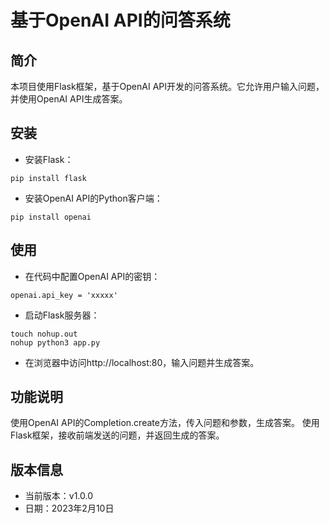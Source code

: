 # 基于OpenAI API的问答系统
## 简介
本项目使用Flask框架，基于OpenAI API开发的问答系统。它允许用户输入问题，并使用OpenAI API生成答案。

## 安装
- 安装Flask：
```
pip install flask
```
- 安装OpenAI API的Python客户端：
```
pip install openai
```
## 使用
- 在代码中配置OpenAI API的密钥：
```
openai.api_key = 'xxxxx'
```
- 启动Flask服务器：
```
touch nohup.out
nohup python3 app.py 
```
- 在浏览器中访问http://localhost:80，输入问题并生成答案。
## 功能说明
使用OpenAI API的Completion.create方法，传入问题和参数，生成答案。
使用Flask框架，接收前端发送的问题，并返回生成的答案。
## 版本信息
- 当前版本：v1.0.0
- 日期：2023年2月10日